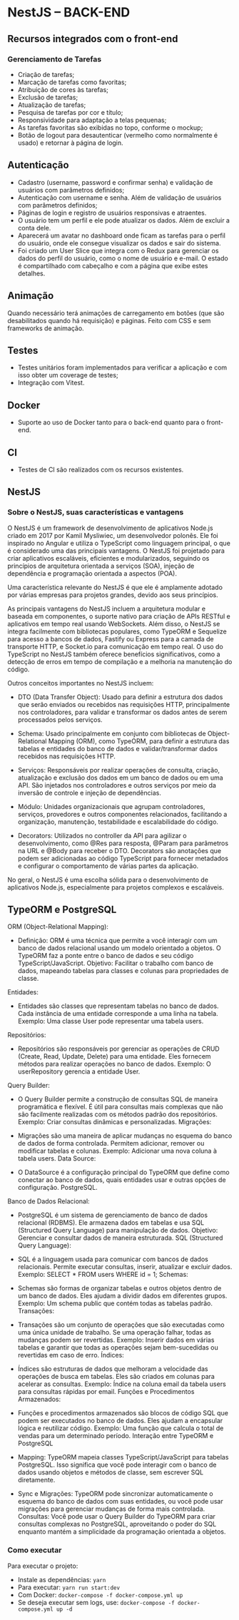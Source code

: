 # NestJS – BACK-END

## Recursos integrados com o front-end

### Gerenciamento de Tarefas

- Criação de tarefas;
- Marcação de tarefas como favoritas;
- Atribuição de cores às tarefas;
- Exclusão de tarefas;
- Atualização de tarefas;
- Pesquisa de tarefas por cor e título;
- Responsividade para adaptação a telas pequenas;
- As tarefas favoritas são exibidas no topo, conforme o mockup;
- Botão de logout para desautenticar (vermelho como normalmente é usado) e retornar à página de login.

## Autenticação

- Cadastro (username, password e confirmar senha) e validação de usuários com parâmetros definidos;
- Autenticação com username e senha. Além de validação de usuários com parâmetros definidos;
- Páginas de login e registro de usuários responsivas e atraentes.
- O usuário tem um perfil e ele pode atualizar os dados. Além de excluir a conta dele.
- Aparecerá um avatar no dashboard onde ficam as tarefas para o perfil do usuário, onde ele consegue visualizar os dados e sair do sistema.
- Foi criado um User Slice que integra com o Redux para gerenciar os dados do perfil do usuário, como o nome de usuário e e-mail. O estado é compartilhado com cabeçalho e com a página que exibe estes detalhes.

## Animação

Quando necessário terá animações de carregamento em botões (que são desabilitados quando há requisição) e páginas.
Feito com CSS e sem frameworks de animação.

## Testes

- Testes unitários foram implementados para verificar a aplicação e com isso obter um coverage de testes;
- Integração com Vitest.

## Docker

- Suporte ao uso de Docker tanto para o back-end quanto para o front-end.

## CI

- Testes de CI são realizados com os recursos existentes.

## NestJS

### Sobre o NestJS, suas características e vantagens

O NestJS é um framework de desenvolvimento de aplicativos Node.js criado em 2017 por Kamil Mysliwiec, um desenvolvedor polonês. Ele foi inspirado no Angular e utiliza o TypeScript como linguagem principal, o que é considerado uma das principais vantagens. O NestJS foi projetado para criar aplicativos escaláveis, eficientes e modularizados, seguindo os princípios de arquitetura orientada a serviços (SOA), injeção de dependência e programação orientada a aspectos (POA).

Uma característica relevante do NestJS é que ele é amplamente adotado por várias empresas para projetos grandes, devido aos seus princípios.

As principais vantagens do NestJS incluem a arquitetura modular e baseada em componentes, o suporte nativo para criação de APIs RESTful e aplicativos em tempo real usando WebSockets. Além disso, o NestJS se integra facilmente com bibliotecas populares, como TypeORM e Sequelize para acesso a bancos de dados, Fastify ou Express para a camada de transporte HTTP, e Socket.io para comunicação em tempo real. O uso do TypeScript no NestJS também oferece benefícios significativos, como a detecção de erros em tempo de compilação e a melhoria na manutenção do código.

Outros conceitos importantes no NestJS incluem:

- DTO (Data Transfer Object): Usado para definir a estrutura dos dados que serão enviados ou recebidos nas requisições HTTP, principalmente nos controladores, para validar e transformar os dados antes de serem processados pelos serviços.

- Schema: Usado principalmente em conjunto com bibliotecas de Object-Relational Mapping (ORM), como TypeORM, para definir a estrutura das tabelas e entidades do banco de dados e validar/transformar dados recebidos nas requisições HTTP.

- Serviços: Responsáveis por realizar operações de consulta, criação, atualização e exclusão dos dados em um banco de dados ou em uma API. São injetados nos controladores e outros serviços por meio da inversão de controle e injeção de dependências.

- Módulo: Unidades organizacionais que agrupam controladores, serviços, provedores e outros componentes relacionados, facilitando a organização, manutenção, testabilidade e escalabilidade do código.

- Decorators: Utilizados no controller da API para agilizar o desenvolvimento, como @Res para resposta, @Param para parâmetros na URL e @Body para receber o DTO. Decorators são anotações que podem ser adicionadas ao código TypeScript para fornecer metadados e configurar o comportamento de várias partes da aplicação.

No geral, o NestJS é uma escolha sólida para o desenvolvimento de aplicativos Node.js, especialmente para projetos complexos e escaláveis.

## TypeORM e PostgreSQL

ORM (Object-Relational Mapping):

- Definição: ORM é uma técnica que permite a você interagir com um banco de dados relacional usando um modelo orientado a objetos. O TypeORM faz a ponte entre o banco de dados e seu código TypeScript/JavaScript.
Objetivo: Facilitar o trabalho com banco de dados, mapeando tabelas para classes e colunas para propriedades de classe.

Entidades:

- Entidades são classes que representam tabelas no banco de dados. Cada instância de uma entidade corresponde a uma linha na tabela.
Exemplo: Uma classe User pode representar uma tabela users.

Repositórios:

- Repositórios são responsáveis por gerenciar as operações de CRUD (Create, Read, Update, Delete) para uma entidade. Eles fornecem métodos para realizar operações no banco de dados.
Exemplo: O userRepository gerencia a entidade User.

Query Builder:

- O Query Builder permite a construção de consultas SQL de maneira programática e flexível. É útil para consultas mais complexas que não são facilmente realizadas com os métodos padrão dos repositórios.
Exemplo: Criar consultas dinâmicas e personalizadas.
Migrações:

- Migrações são uma maneira de aplicar mudanças no esquema do banco de dados de forma controlada. Permitem adicionar, remover ou modificar tabelas e colunas.
Exemplo: Adicionar uma nova coluna à tabela users.
Data Source:

- O DataSource é a configuração principal do TypeORM que define como conectar ao banco de dados, quais entidades usar e outras opções de configuração.
PostgreSQL.

Banco de Dados Relacional:

- PostgreSQL é um sistema de gerenciamento de banco de dados relacional (RDBMS). Ele armazena dados em tabelas e usa SQL (Structured Query Language) para manipulação de dados.
Objetivo: Gerenciar e consultar dados de maneira estruturada.
SQL (Structured Query Language):

- SQL é a linguagem usada para comunicar com bancos de dados relacionais. Permite executar consultas, inserir, atualizar e excluir dados.
Exemplo: SELECT * FROM users WHERE id = 1;
Schemas:

- Schemas são formas de organizar tabelas e outros objetos dentro de um banco de dados. Eles ajudam a dividir dados em diferentes grupos.
Exemplo: Um schema public que contém todas as tabelas padrão.
Transações:

- Transações são um conjunto de operações que são executadas como uma única unidade de trabalho. Se uma operação falhar, todas as mudanças podem ser revertidas.
Exemplo: Inserir dados em várias tabelas e garantir que todas as operações sejam bem-sucedidas ou revertidas em caso de erro.
Índices:

- Índices são estruturas de dados que melhoram a velocidade das operações de busca em tabelas. Eles são criados em colunas para acelerar as consultas.
Exemplo: Índice na coluna email da tabela users para consultas rápidas por email.
Funções e Procedimentos Armazenados:

- Funções e procedimentos armazenados são blocos de código SQL que podem ser executados no banco de dados. Eles ajudam a encapsular lógica e reutilizar código.
Exemplo: Uma função que calcula o total de vendas para um determinado período.
Interação entre TypeORM e PostgreSQL

- Mapping: TypeORM mapeia classes TypeScript/JavaScript para tabelas PostgreSQL. Isso significa que você pode interagir com o banco de dados usando objetos e métodos de classe, sem escrever SQL diretamente.

- Sync e Migrações: TypeORM pode sincronizar automaticamente o esquema do banco de dados com suas entidades, ou você pode usar migrações para gerenciar mudanças de forma mais controlada.
Consultas: Você pode usar o Query Builder do TypeORM para criar consultas complexas no PostgreSQL, aproveitando o poder do SQL enquanto mantém a simplicidade da programação orientada a objetos.

### Como executar

Para executar o projeto:

- Instale as dependências: `yarn`
- Para executar: `yarn run start:dev`
- Com Docker: `docker-compose -f docker-compose.yml up`
- Se deseja executar sem logs, use: `docker-compose -f docker-compose.yml up -d`
